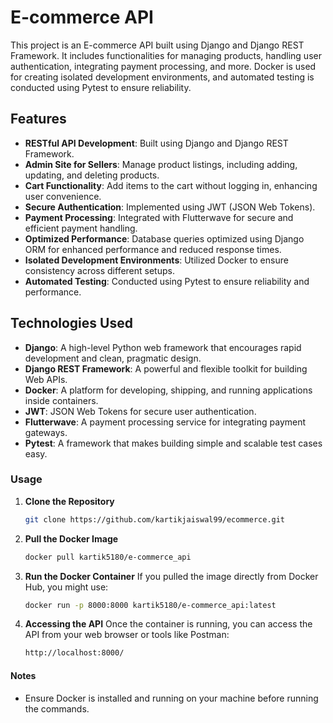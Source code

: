 # E-commerce API

This project is an E-commerce API built using Django and Django REST Framework. It includes functionalities for managing products, handling user authentication, integrating payment processing, and more. Docker is used for creating isolated development environments, and automated testing is conducted using Pytest to ensure reliability.

## Features

- **RESTful API Development**: Built using Django and Django REST Framework.
- **Admin Site for Sellers**: Manage product listings, including adding, updating, and deleting products.
- **Cart Functionality**: Add items to the cart without logging in, enhancing user convenience.
- **Secure Authentication**: Implemented using JWT (JSON Web Tokens).
- **Payment Processing**: Integrated with Flutterwave for secure and efficient payment handling.
- **Optimized Performance**: Database queries optimized using Django ORM for enhanced performance and reduced response times.
- **Isolated Development Environments**: Utilized Docker to ensure consistency across different setups.
- **Automated Testing**: Conducted using Pytest to ensure reliability and performance.

## Technologies Used

- **Django**: A high-level Python web framework that encourages rapid development and clean, pragmatic design.
- **Django REST Framework**: A powerful and flexible toolkit for building Web APIs.
- **Docker**: A platform for developing, shipping, and running applications inside containers.
- **JWT**: JSON Web Tokens for secure user authentication.
- **Flutterwave**: A payment processing service for integrating payment gateways.
- **Pytest**: A framework that makes building simple and scalable test cases easy.

### Usage
1. **Clone the Repository**
   ```bash
   git clone https://github.com/kartikjaiswal99/ecommerce.git
   ```

2. **Pull the Docker Image**
   ```bash
   docker pull kartik5180/e-commerce_api
   ```

3. **Run the Docker Container**
   If you pulled the image directly from Docker Hub, you might use:
   ```bash
   docker run -p 8000:8000 kartik5180/e-commerce_api:latest
   ```

4. **Accessing the API**
   Once the container is running, you can access the API from your web browser or tools like Postman:
   ```bash
   http://localhost:8000/
   ```
#### Notes
- Ensure Docker is installed and running on your machine before running the commands.
